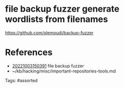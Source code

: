 # file backup fuzzer generate wordlists from filenames
https://github.com/olemoudi/backup-fuzzer

# References
- [20221003150391](/zet/20221003150391/) file backup fuzzer
- ~/kb/hacking/misc/important-repositories-tools.md

Tags:
    #assorted

